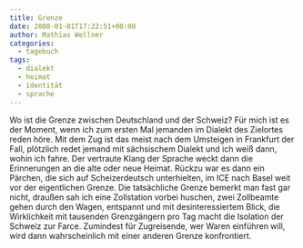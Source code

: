 ```yaml
---
title: Grenze
date: 2008-01-01T17:22:51+00:00
author: Mathias Wellner
categories:
  - tagebuch
tags:
  - dialekt
  - heimat
  - identität
  - sprache
---
```

Wo ist die Grenze zwischen Deutschland und der Schweiz? Für mich ist es der Moment, wenn ich zum ersten Mal jemanden im Dialekt des Zielortes reden höre. Mit dem Zug ist das meist nach dem Umsteigen in Frankfurt der Fall, plötzlich redet jemand mit sächsischem Dialekt und ich weiß dann, wohin ich fahre. Der vertraute Klang der Sprache weckt dann die Erinnerungen an die alte oder neue Heimat. Rückzu war es dann ein Pärchen, die sich auf Scheizerdeutsch unterhielten, im ICE nach Basel weit vor der eigentlichen Grenze. Die tatsächliche Grenze bemerkt man fast gar nicht, draußen sah ich eine Zollstation vorbei huschen, zwei Zollbeamte gehen durch den Wagen, entspannt und mit desinteressiertem Blick, die Wirklichkeit mit tausenden Grenzgängern pro Tag macht die Isolation der Schweiz zur Farce. Zumindest für Zugreisende, wer Waren einführen will, wird dann wahrscheinlich mit einer anderen Grenze konfrontiert.